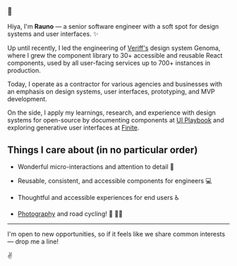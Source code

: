 ### 👋

Hiya, I'm **Rauno** — a senior software engineer with a soft spot for design systems and user interfaces. ✨

Up until recently, I led the engineering of [Veriff's](https://veriff.com) design system Genoma, where I grew the component library to 30+ accessible and reusable React components, used by all user-facing services up to 700+ instances in production.

Today, I operate as a contractor for various agencies and businesses with an emphasis on design systems, user interfaces, prototyping, and MVP development.

On the side, I apply my learnings, research, and experience with design systems for open-source by documenting components at [UI Playbook](http://uiplaybook.dev/) and exploring generative user interfaces at [Finite](https://finite.studio).

## Things I care about (in no particular order)

- Wonderful micro-interactions and attention to detail 🎉

- Reusable, consistent, and accessible components for engineers 💻

- Thoughtful and accessible experiences for end users ♿️

- [Photography](https://500px.com/rauno) and road cycling! 📸 🚴‍♂️

<hr />

I'm open to new opportunities, so if it feels like we share common interests — drop me a line!

✌️
